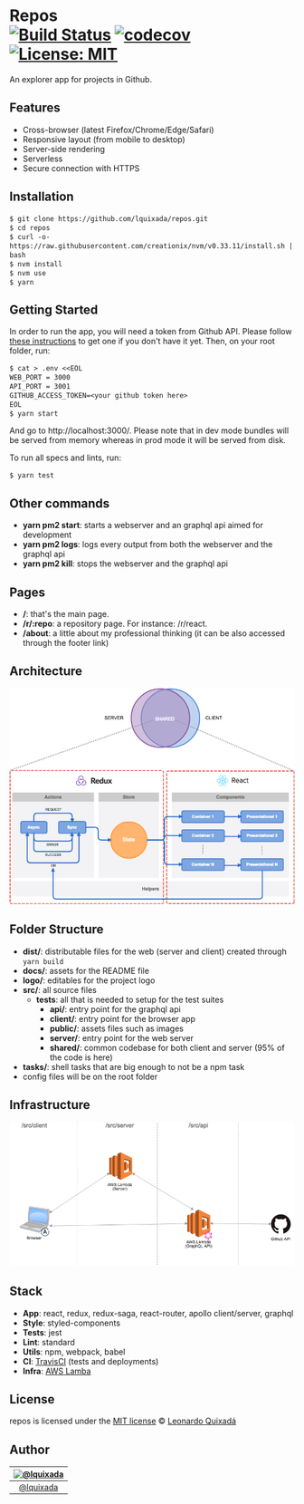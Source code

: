 Repos<br>
[![Build Status](https://travis-ci.org/lquixada/repos.svg?branch=master)](https://travis-ci.org/lquixada/repos)
[![codecov](https://codecov.io/gh/lquixada/repos/branch/master/graph/badge.svg)](https://codecov.io/gh/lquixada/repos)
[![License: MIT](https://img.shields.io/badge/License-MIT-blue.svg)](https://opensource.org/licenses/MIT)
================

An explorer app for projects in Github.


## Features

* Cross-browser (latest Firefox/Chrome/Edge/Safari)
* Responsive layout (from mobile to desktop)
* Server-side rendering
* Serverless
* Secure connection with HTTPS


## Installation

```
$ git clone https://github.com/lquixada/repos.git
$ cd repos
$ curl -o- https://raw.githubusercontent.com/creationix/nvm/v0.33.11/install.sh | bash
$ nvm install
$ nvm use
$ yarn
```


## Getting Started

In order to run the app, you will need a token from Github API. Please follow [these instructions](https://help.github.com/articles/creating-a-personal-access-token-for-the-command-line/) to get one if you don't have it yet. Then, on your root folder, run:

```
$ cat > .env <<EOL
WEB_PORT = 3000
API_PORT = 3001
GITHUB_ACCESS_TOKEN=<your github token here>
EOL
$ yarn start
```

And go to http://localhost:3000/. Please note that in dev mode bundles will be served from memory whereas in prod mode it will be served from disk.

To run all specs and lints, run:

```
$ yarn test
```


## Other commands

* **yarn pm2 start**: starts a webserver and an graphql api aimed for development
* **yarn pm2 logs**: logs every output from both the webserver and the graphql api
* **yarn pm2 kill**: stops the webserver and the graphql api


## Pages

* **/**: that's the main page.
* **/r/:repo**: a repository page. For instance: /r/react.
* **/about**: a little about my professional thinking (it can be also accessed through the footer link)


## Architecture

![Architecture](./docs/architecture.png)


## Folder Structure

* **dist/**: distributable files for the web (server and client) created through `yarn build`
* **docs/**: assets for the README file
* **logo/**: editables for the project logo
* **src/**: all source files
  * **__tests__**: all that is needed to setup for the test suites
	* **api/**: entry point for the graphql api
	* **client/**: entry point for the browser app
	* **public/**: assets files such as images
	* **server/**: entry point for the web server
	* **shared/**: common codebase for both client and server (95% of the code is here)
* **tasks/**: shell tasks that are big enough to not be a npm task
* config files will be on the root folder


## Infrastructure

![Infrastructure](./docs/infrastructure.png)


## Stack

* **App**: react, redux, redux-saga, react-router, apollo client/server, graphql
* **Style**: styled-components
* **Tests**: jest
* **Lint**: standard
* **Utils**: npm, webpack, babel
* **CI**: [TravisCI](https://travis-ci.org/lquixada/repos/) (tests and deployments)
* **Infra**: [AWS Lamba](https://aws.amazon.com/lambda/)


## License

repos is licensed under the [MIT license](https://github.com/lquixada/repos/src/master/LICENSE) © [Leonardo Quixadá](https://twitter.com/lquixada/)


## Author

|[![@lquixada](https://avatars0.githubusercontent.com/u/195494?v=4&s=96)](https://github.com/lquixada)|
|:---:|
|[@lquixada](http://www.github.com/lquixada)|
